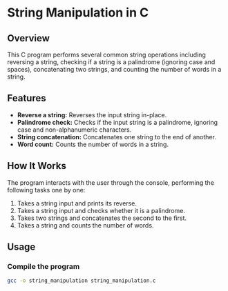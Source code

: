 # String Manipulation in C

## Overview
This C program performs several common string operations including reversing a string, checking if a string is a palindrome (ignoring case and spaces), concatenating two strings, and counting the number of words in a string.

## Features
- **Reverse a string:** Reverses the input string in-place.
- **Palindrome check:** Checks if the input string is a palindrome, ignoring case and non-alphanumeric characters.
- **String concatenation:** Concatenates one string to the end of another.
- **Word count:** Counts the number of words in a string.

## How It Works
The program interacts with the user through the console, performing the following tasks one by one:
1. Takes a string input and prints its reverse.
2. Takes a string input and checks whether it is a palindrome.
3. Takes two strings and concatenates the second to the first.
4. Takes a string and counts the number of words.

## Usage

### Compile the program
```bash
gcc -o string_manipulation string_manipulation.c
